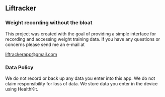 ## Liftracker
### Weight recording without the bloat

This project was created with the goal of providing a simple interface for recording and accessing weight training data.  If you have any questions or concerns please send me an e-mail at

liftrackerapp@gmail.com

### Data Policy
We do not record or back up any data you enter into this app.  We do not claim responsibility for loss of data.  We store data you enter in the device using HealthKit.  
